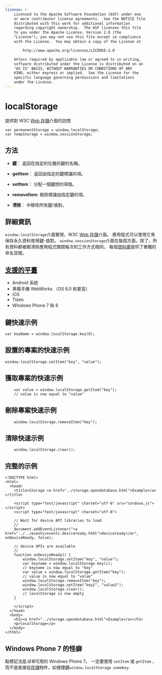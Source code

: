 ```yaml
---
license: >
    Licensed to the Apache Software Foundation (ASF) under one
    or more contributor license agreements.  See the NOTICE file
    distributed with this work for additional information
    regarding copyright ownership.  The ASF licenses this file
    to you under the Apache License, Version 2.0 (the
    "License"); you may not use this file except in compliance
    with the License.  You may obtain a copy of the License at

        http://www.apache.org/licenses/LICENSE-2.0

    Unless required by applicable law or agreed to in writing,
    software distributed under the License is distributed on an
    "AS IS" BASIS, WITHOUT WARRANTIES OR CONDITIONS OF ANY
    KIND, either express or implied.  See the License for the
    specific language governing permissions and limitations
    under the License.
---
```


# localStorage

提供對 W3C [Web <a href="../storage.html">存儲</a>介面][1]的訪問

 [1]: http://dev.w3.org/html5/webstorage/#the-localstorage-attribute

    var permanentStorage = window.localStorage;
    var tempStorage = window.sessionStorage;
    

## 方法

*   **鍵**： 返回在指定的位置的鍵的名稱。

*   **getItem**： 返回由指定的鍵標識的項。

*   **setItem**： 分配一個鍵控的項值。

*   **removeItem**: 刪除標識由指定鍵的項。

*   **清除**： 中移除所有鍵/值對。

## 詳細資訊

`window.localStorage`介面實現，W3C [Web <a href="../storage.html">存儲</a>介面][2]。 應用程式可以使用它來保存永久資料使用鍵-值對。 `window.sessionStorage`介面在每個方面，除了，所有資料都被都清除應用程式關閉每次的工作方式相同。 每個<a href="../database/database.html">資料庫</a>提供了單獨的命名空間。

 [2]: http://dev.w3.org/html5/webstorage/

## <a href="../../../config_ref/images.html">支援的平臺</a>

*   Android 系統
*   黑莓手機 WebWorks （OS 6.0 和更高）
*   iOS
*   Tizen
*   Windows Phone 7 和 8

## 鍵快速示例

    var keyName = window.localStorage.key(0);
    

## 設置的專案的快速示例

    window.localStorage.setItem("key", "value");
    

## 獲取專案的快速示例

        var value = window.localStorage.getItem("key");
        // value is now equal to "value"
    

## 刪除專案快速示例

        window.localStorage.removeItem("key");
    

## 清除快速示例

        window.localStorage.clear();
    

## 完整的示例

    <!DOCTYPE html>
    <html>
      <head>
        <title>Storage <a href="../storage.opendatabase.html">Example</a></title>
    
        <script type="text/javascript" charset="utf-8" src="cordova.js"></script>
        <script type="text/javascript" charset="utf-8">
    
        // Wait for device API libraries to load
        //
        document.addEventListener("<a href="../../events/events.deviceready.html">deviceready</a>", onDeviceReady, false);
    
        // device APIs are available
        //
        function onDeviceReady() {
            window.localStorage.setItem("key", "value");
            var keyname = window.localStorage.key(i);
            // keyname is now equal to "key"
            var value = window.localStorage.getItem("key");
            // value is now equal to "value"
            window.localStorage.removeItem("key");
            window.localStorage.setItem("key2", "value2");
            window.localStorage.clear();
            // localStorage is now empty
        }
    
        </script>
      </head>
      <body>
        <h1><a href="../storage.opendatabase.html">Example</a></h1>
        <p>localStorage</p>
      </body>
    </html>
    

## Windows Phone 7 的怪癖

點標記法是*沒有*可用的 Windows Phone 7。 一定要使用 `setItem` 或 `getItem` ，而不是直接從<a href="../storage.html">存儲</a>物件，如便捷鍵`window.localStorage.someKey`.